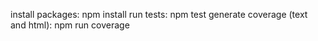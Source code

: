 install packages: npm install
run tests: npm test
generate coverage (text and html): npm run coverage
